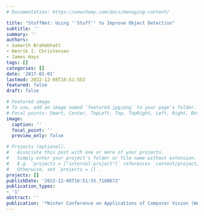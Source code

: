 ```yaml
---
# Documentation: https://wowchemy.com/docs/managing-content/

title: "StuffNet: Using ''Stuff'' to Improve Object Detection"
subtitle: ''
summary: ''
authors:
- Samarth Brahmbhatt
- Henrik I. Christensen
- James Hays
tags: []
categories: []
date: '2017-01-01'
lastmod: 2022-12-08T16:51:55Z
featured: false
draft: false

# Featured image
# To use, add an image named `featured.jpg/png` to your page's folder.
# Focal points: Smart, Center, TopLeft, Top, TopRight, Left, Right, BottomLeft, Bottom, BottomRight.
image:
  caption: ''
  focal_point: ''
  preview_only: false

# Projects (optional).
#   Associate this post with one or more of your projects.
#   Simply enter your project's folder or file name without extension.
#   E.g. `projects = ["internal-project"]` references `content/project/deep-learning/index.md`.
#   Otherwise, set `projects = []`.
projects: []
publishDate: '2022-12-08T16:51:55.718867Z'
publication_types:
- '1'
abstract: ''
publication: '*Winter Conference on Applications of Computer Vision (WACV)*'
---
```

